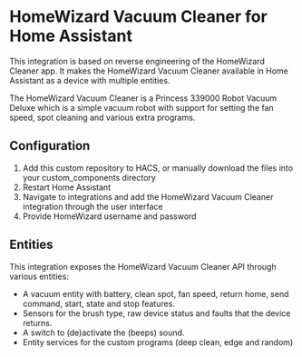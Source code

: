 # HomeWizard Vacuum Cleaner for Home Assistant
This integration is based on reverse engineering of the HomeWizard Cleaner app.
It makes the HomeWizard Vacuum Cleaner available in Home Assistant as a device with multiple entities.

The HomeWizard Vacuum Cleaner is a Princess 339000 Robot Vacuum Deluxe which is a simple vacuum robot with support for setting the fan speed, spot cleaning and various extra programs.

## Configuration
1. Add this custom repository to HACS, or manually download the files into your custom_components directory
2. Restart Home Assistant
3. Navigate to integrations and add the HomeWizard Vacuum Cleaner integration through the user interface 
4. Provide HomeWizard username and password

## Entities
This integration exposes the HomeWizard Vacuum Cleaner API through various entities:
- A vacuum entity with battery, clean spot, fan speed, return home, send command, start, state and stop features.
- Sensors for the brush type, raw device status and faults that the device returns.
- A switch to (de)activate the (beeps) sound.
- Entity services for the custom programs (deep clean, edge and random)